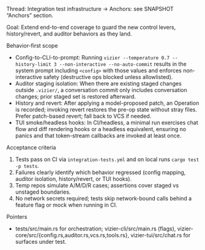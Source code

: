 Thread: Integration test infrastructure → Anchors: see SNAPSHOT “Anchors” section.

Goal: Extend end-to-end coverage to guard the new control levers, history/revert, and auditor behaviors as they land.

Behavior-first scope
- Config-to-CLI-to-prompt: Running `vizier --temperature 0.7 --history-limit 3 --non-interactive --no-auto-commit` results in the system prompt including `<config>` with those values and enforces non-interactive safety (destructive ops blocked unless allowlisted).
- Auditor staging isolation: When there are existing staged changes outside `.vizier/`, a conversation commit only includes conversation changes; prior staged set is restored afterward.
- History and revert: After applying a model-proposed patch, an Operation is recorded; invoking revert restores the pre-op state without stray files. Prefer patch-based revert; fall back to VCS if needed.
- TUI smoke/headless hooks: In CI/headless, a minimal run exercises chat flow and diff rendering hooks or a headless equivalent, ensuring no panics and that token-stream callbacks are invoked at least once.

Acceptance criteria
1) Tests pass on CI via `integration-tests.yml` and on local runs `cargo test -p tests`.
2) Failures clearly identify which behavior regressed (config mapping, auditor isolation, history/revert, or TUI hooks).
3) Temp repos simulate A/M/D/R cases; assertions cover staged vs unstaged boundaries.
4) No network secrets required; tests skip network-bound calls behind a feature flag or mock when running in CI.

Pointers
- tests/src/main.rs for orchestration; vizier-cli/src/main.rs (flags), vizier-core/src/{config.rs,auditor.rs,vcs.rs,tools.rs}, vizier-tui/src/chat.rs for surfaces under test.
